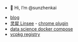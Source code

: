 - 👋 Hi, I’m @sunzhenkai
<!---
sunzhenkai/sunzhenkai is a ✨ special ✨ repository because its `README.md` (this file) appears on your GitHub profile.
You can click the Preview link to take a look at your changes.
--->
- [blog](https://wii.pub)
- [灵犀 Linsee](https://exploring.fun) - [chrome plugin](https://chrome.google.com/webstore/detail/%E7%81%B5%E7%8A%80/jmpolhbgccncdkhgoocimchnpdeehjkd)
- [data science docker compose](https://github.com/sunzhenkai/containers/tree/master/datascience)
- [vcpkg registry](https://github.com/sunzhenkai/vcpkg-base)
